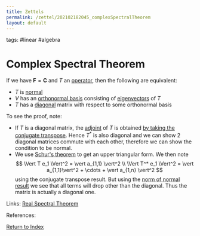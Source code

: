 ```yaml
---
title: Zettels
permalink: /zettel/202102182045_complexSpectralTheorem
layout: default
---
```

tags: #linear #algebra

# Complex Spectral Theorem

If we have $\mathbf{F} = \mathbf{C}$ and $T$ an [operator](202102082104_operatorDefinition), then the following are equivalent:
- $T$ is [normal](202102162200_normalOperatorDefinition)
- $V$ has an [orthonormal basis](202102142105_orthonormalBasisDefinition) consisting of [eigenvectors](202102120943_eigenvectorDefinition) of $T$
- $T$ has a [diagonal](202102141025_diagonalMatrix) matrix with respect to some orthonormal basis

To see the proof, note:
- If $T$ is a diagonal matrix, the [adjoint](202102161843_adjointDefinition) of $T$ is obtained [by taking the conjugate transpose](202102162035_conjugateTransposeDefinition). 
  Hence $T^*$ is also diagonal and we can show 2 diagonal matrices commute with each other, therefore we can show the condition to be normal.
- We use [Schur's theorem](202102151048_schursTheoremUpperTriangularOrthonormal) to get an upper triangular form. We then note
$$
\Vert T e_1 \Vert^2 = \vert a_{1,1} \vert^2 \\
\Vert T^* e_1 \Vert^2 = \vert a_{1,1}\vert^2 + \cdots + \vert a_{1,n} \vert^2
$$
  using the conjugate transpose result. But using the [norm of normal result](202102162206_normalNormAdjoint) we see that 
  all terms will drop other than the diagonal. Thus the matrix is actually a diagonal one.

Links: [Real Spectral Theorem](202102191218_realSpectralTheorem)

References: 

[Return to Index](index)